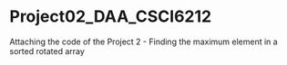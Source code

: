 # Project02_DAA_CSCI6212
Attaching the code of the Project 2 - Finding the maximum element in a sorted rotated array
